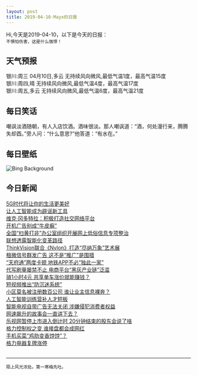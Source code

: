 ```yaml
---
layout: post
title: 2019-04-10-Mayx的日报
---
```


Hi,今天是2019-04-10，以下是今天的日报：<br><small>
不惧怕伤害，这是什么强悍！</small><!--more-->
## 天气预报
银川:周三 04月10日,多云 无持续风向微风,最低气温1度，最高气温15度<br>银川:周四,晴 无持续风向微风,最低气温4度，最高气温17度<br>银川:周五,多云 无持续风向微风,最低气温6度，最高气温21度
## 每日笑话
嘲讽淡酒随朝，有人入店饮酒。酒味很淡。那人嘲讽道：“酒，何处漫行来，腾腾失却酉。”旁人问：“什么意思?”他答道：“有水在。”
## 每日壁纸
![Bing Background](https://cn.bing.com/th?id=OHR.BlueTide_EN-US8292199681_1920x1080.jpg&rf=LaDigue_1920x1080.jpg&pid=hp "Bioluminescent algae along the shores of the Matsu Islands off the coast of Taiwan (© Wan Ru Chen/Getty Images)")
## 今日新闻

[5G时代将让你的生活更美好](http://it.people.com.cn/n1/2019/0410/c1009-31021659.html)   
[让人工智能成为辟谣新工具](http://it.people.com.cn/n1/2019/0410/c1009-31021657.html)   
[维克·冈多特拉：积极打造社交网络平台](http://it.people.com.cn/n1/2019/0410/c1009-31021658.html)   
[开机广告别成“牛皮癣”](http://it.people.com.cn/n1/2019/0410/c1009-31021610.html)   
[全国“扫黄打非”办公室组织开展网上低俗信息专项整治](http://it.people.com.cn/n1/2019/0410/c1009-31021624.html)   
[联想透露智能化变革路径](http://it.people.com.cn/n1/2019/0410/c1009-31021545.html)   
[ThinkVision联合《Nylon》打造“尽纳万象”艺术展](http://it.people.com.cn/n1/2019/0410/c1009-31021728.html)   
[租微信号群发广告 这不是“推广”是围猎](http://it.people.com.cn/n1/2019/0410/c1009-31021488.html)   
[“天府通”两度卡顿 地铁APP不必“独此一家”](http://it.people.com.cn/n1/2019/0410/c1009-31021471.html)   
[代写刷量屡禁不止 电商平台“黑灰产业链”泛滥](http://it.people.com.cn/n1/2019/0410/c1009-31021480.html)   
[骑1小时4元 共享单车涨价就能赚钱？](http://it.people.com.cn/n1/2019/0410/c1009-31021464.html)   
[短视频推出“防沉迷系统”](http://it.people.com.cn/n1/2019/0410/c1009-31021489.html)   
[小区莫名被注册数百公司 谁让业主信息裸奔？](http://it.people.com.cn/n1/2019/0410/c1009-31021504.html)   
[人工智能训练营补人才短板](http://it.people.com.cn/n1/2019/0410/c1009-31021353.html)   
[智能电视自带广告无法关闭 涉嫌侵犯消费者权益](http://it.people.com.cn/n1/2019/0410/c1009-31021453.html)   
[网速飙升的故事会一直讲下去？](http://it.people.com.cn/n1/2019/0410/c1009-31021450.html)   
[乐视网暂停上市进入倒计时 20分钟结束的股东会说了啥](http://it.people.com.cn/n1/2019/0410/c1009-31021433.html)   
[格力控制权之变 谁接盘都会成网红](http://it.people.com.cn/n1/2019/0410/c1009-31021443.html)   
[手机买菜“鸡肋变香饽饽”？](http://it.people.com.cn/n1/2019/0410/c1009-31021365.html)   
[格力电器复牌涨停](http://it.people.com.cn/n1/2019/0410/c1009-31021367.html)   
<br />

***

<small>陌上风光浓处。第一寒梅先吐。</small>
